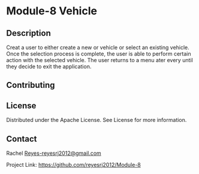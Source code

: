 # Module-8 Vehicle 

## Description

Creat a user to either create a new or vehicle or select an existing vehicle.  Once the selection process is complete, the user is able to perform certain action with the selected vehicle. The user returns to a menu ater every until they decide to exit the application. 

## Contributing 

## License
 Distributed under the Apache License. See License for more information. 

 ## Contact
 Rachel Reyes-reyesrj2012@gmail.com

 Project Link: https://github.com/reyesrj2012/Module-8




